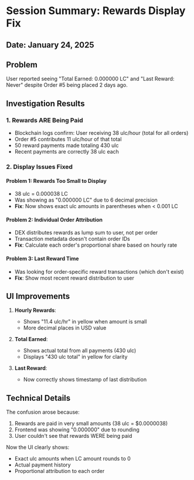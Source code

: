 # Session Summary: Rewards Display Fix

## Date: January 24, 2025

## Problem
User reported seeing "Total Earned: 0.000000 LC" and "Last Reward: Never" despite Order #5 being placed 2 days ago.

## Investigation Results

### 1. Rewards ARE Being Paid
- Blockchain logs confirm: User receiving 38 ulc/hour (total for all orders)
- Order #5 contributes 11 ulc/hour of that total
- 50 reward payments made totaling 430 ulc
- Recent payments are correctly 38 ulc each

### 2. Display Issues Fixed

#### Problem 1: Rewards Too Small to Display
- 38 ulc = 0.000038 LC
- Was showing as "0.000000 LC" due to 6 decimal precision
- **Fix**: Now shows exact ulc amounts in parentheses when < 0.001 LC

#### Problem 2: Individual Order Attribution
- DEX distributes rewards as lump sum to user, not per order
- Transaction metadata doesn't contain order IDs
- **Fix**: Calculate each order's proportional share based on hourly rate

#### Problem 3: Last Reward Time
- Was looking for order-specific reward transactions (which don't exist)
- **Fix**: Show most recent reward distribution to user

## UI Improvements

1. **Hourly Rewards**:
   - Shows "11.4 ulc/hr" in yellow when amount is small
   - More decimal places in USD value

2. **Total Earned**:
   - Shows actual total from all payments (430 ulc)
   - Displays "430 ulc total" in yellow for clarity

3. **Last Reward**:
   - Now correctly shows timestamp of last distribution

## Technical Details

The confusion arose because:
1. Rewards are paid in very small amounts (38 ulc = $0.0000038)
2. Frontend was showing "0.000000" due to rounding
3. User couldn't see that rewards WERE being paid

Now the UI clearly shows:
- Exact ulc amounts when LC amount rounds to 0
- Actual payment history
- Proportional attribution to each order